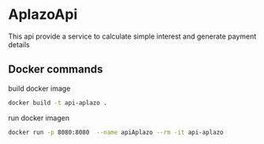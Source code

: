 # AplazoApi

This api provide a service to calculate simple interest and generate payment details

## Docker commands


build docker image

```bash
docker build -t api-aplazo .
```

run docker imagen

```bash
docker run -p 8080:8080  --name apiAplazo --rm -it api-aplazo
```
